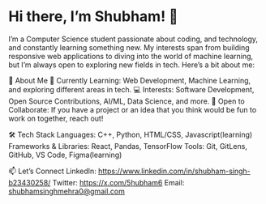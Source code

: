 
# Hi there, I’m Shubham! 👋

I’m a  Computer Science student passionate about coding, and technology, and constantly learning something new. My interests span from building responsive web applications to diving into the world of machine learning, but I’m always open to exploring new fields in tech. Here’s a bit about me:

🚀 About Me
🌱 Currently Learning: Web Development, Machine Learning, and exploring different areas in tech.
💻 Interests: Software Development, Open Source Contributions, AI/ML, Data Science, and more.
🤝 Open to Collaborate: If you have a project or an idea that you think would be fun to work on together, reach out!


🛠️ Tech Stack
Languages: C++, Python, HTML/CSS, Javascript(learning)
Frameworks & Libraries: React, Pandas, TensorFlow 
Tools: Git, GitLens, GitHub, VS Code, Figma(learning)



📫 Let’s Connect
LinkedIn: https://www.linkedin.com/in/shubham-singh-b23430258/
Twitter: https://x.com/5hubham6
Email: shubhamsinghmehra0@gmail.com
